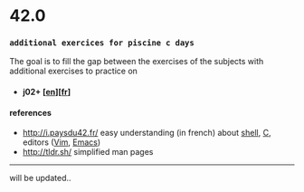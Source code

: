 # 42.0
### `additional exercices for piscine c days`

The goal is to fill the gap between the exercises of the subjects with additional exercises to practice on

- #### j02+ [[en](https://github.com/akabab/42.0/blob/master/j02.en.md)][[fr](https://github.com/akabab/42.0/blob/master/j02.fr.md)]


#### references
- http://i.paysdu42.fr/ easy understanding (in french) about [shell](http://i.paysdu42.fr/?page=impatient-shell-debutant), [C](http://i.paysdu42.fr/?page=impatient-C), editors ([Vim](http://i.paysdu42.fr/?page=impatient-vim), [Emacs](http://i.paysdu42.fr/?page=impatient-emacs))
- http://tldr.sh/ simplified man pages


----
will be updated..
